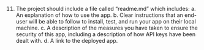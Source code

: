 11. The project should include a file called “readme.md” which includes:
a. An explanation of how to use the app.
b. Clear instructions that an end-user will be able to follow to install, test,
and run your app on their local machine.
c. A description of the measures you have taken to ensure the security
of this app, including a description of how API keys have been dealt
with.
d. A link to the deployed app.
